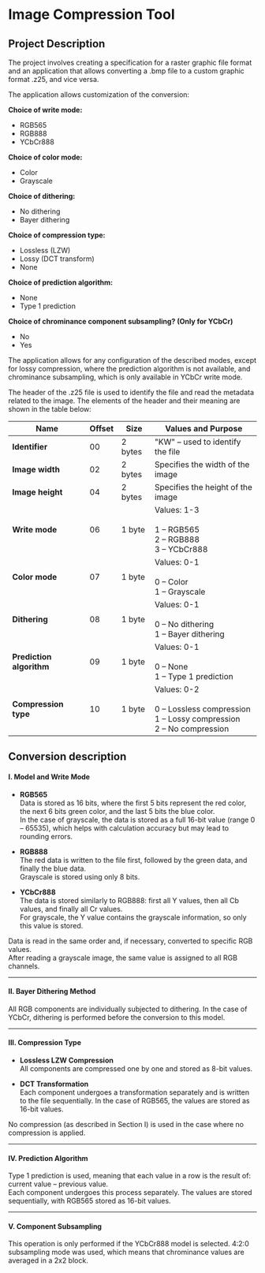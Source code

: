 
# Image Compression Tool

## Project Description

The project involves creating a specification for a raster graphic file format and an application that allows converting a .bmp file to a custom graphic format .z25, and vice versa.

The application allows customization of the conversion:

**Choice of write mode:**
- RGB565
- RGB888
- YCbCr888

**Choice of color mode:**
- Color
- Grayscale

**Choice of dithering:**
- No dithering
- Bayer dithering

**Choice of compression type:**
- Lossless (LZW)
- Lossy (DCT transform)
- None

**Choice of prediction algorithm:**
- None
- Type 1 prediction

**Choice of chrominance component subsampling? (Only for YCbCr)**
- No
- Yes

The application allows for any configuration of the described modes, except for lossy compression, where the prediction algorithm is not available, and chrominance subsampling, which is only available in YCbCr write mode.

The header of the .z25 file is used to identify the file and read the metadata related to the image. The elements of the header and their meaning are shown in the table below:

| **Name**                 | **Offset** | **Size** | **Values and Purpose**                                                                           |
| ------------------------ | ---------- | -------- | ------------------------------------------------------------------------------------------------ |
| **Identifier**           | 00         | 2 bytes  | "KW" – used to identify the file                                                                 |
| **Image width**          | 02         | 2 bytes  | Specifies the width of the image                                                                 |
| **Image height**         | 04         | 2 bytes  | Specifies the height of the image                                                                |
| **Write mode**           | 06         | 1 byte   | Values: 1-3  <br>  <br>1 – RGB565  <br>2 – RGB888  <br>3 – YCbCr888                              |
| **Color mode**           | 07         | 1 byte   | Values: 0-1  <br>  <br>0 – Color  <br>1 – Grayscale                                              |
| **Dithering**            | 08         | 1 byte   | Values: 0-1  <br>  <br>0 – No dithering  <br>1 – Bayer dithering                                 |
| **Prediction algorithm** | 09         | 1 byte   | Values: 0-1  <br>  <br>0 – None  <br>1 – Type 1 prediction                                       |
| **Compression type**     | 10         | 1 byte   | Values: 0-2  <br><br>0 – Lossless compression  <br>1 – Lossy compression  <br>2 – No compression |

## Conversion description

#### I. Model and Write Mode

- **RGB565**  
    Data is stored as 16 bits, where the first 5 bits represent the red color, the next 6 bits green color, and the last 5 bits the blue color.  
    In the case of grayscale, the data is stored as a full 16-bit value (range 0 – 65535), which helps with calculation accuracy but may lead to rounding errors.
    
- **RGB888**  
    The red data is written to the file first, followed by the green data, and finally the blue data.  
    Grayscale is stored using only 8 bits.
    
- **YCbCr888**  
    The data is stored similarly to RGB888: first all Y values, then all Cb values, and finally all Cr values.  
    For grayscale, the Y value contains the grayscale information, so only this value is stored.
    

Data is read in the same order and, if necessary, converted to specific RGB values.  
After reading a grayscale image, the same value is assigned to all RGB channels.

---

#### II. Bayer Dithering Method

All RGB components are individually subjected to dithering. In the case of YCbCr, dithering is performed before the conversion to this model.

---

#### III. Compression Type

- **Lossless LZW Compression**  
    All components are compressed one by one and stored as 8-bit values.
    
- **DCT Transformation**  
    Each component undergoes a transformation separately and is written to the file sequentially. In the case of RGB565, the values are stored as 16-bit values.
    

No compression (as described in Section I) is used in the case where no compression is applied.

---

#### IV. Prediction Algorithm

Type 1 prediction is used, meaning that each value in a row is the result of: current value – previous value.  
Each component undergoes this process separately. The values are stored sequentially, with RGB565 stored as 16-bit values.

---

#### V. Component Subsampling

This operation is only performed if the YCbCr888 model is selected. 4:2:0 subsampling mode was used, which means that chrominance values are averaged in a 2x2 block.
